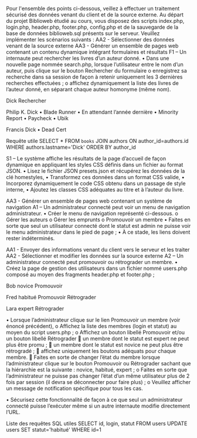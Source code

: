 Pour l'ensemble des points ci-dessous, veillez à effectuer un traitement sécurisé des données venant du client et de la source externe.
Au départ du projet Biblioweb étudié au cours, vous disposez des scripts index.php, login.php, header.php, footer.php, config.php et de la sauvegarde de la base de données biblioweb.sql présents sur le serveur.
Veuillez implémenter les scénarios suivants :
AA2 - Sélectionner des données venant de la source externe
AA3 - Générer un ensemble de pages web contenant un contenu dynamique intégrant formulaires et résultats
F1 – Un internaute peut rechercher les livres d’un auteur donné.
•	Dans une nouvelle page nommée search.php, lorsque l’utilisateur entre le nom d’un auteur, puis clique sur le bouton Rechercher du formulaire
o	enregistrez sa recherche dans sa session de façon à retenir uniquement les 3 dernières recherches effectuées ;
o	affichez dynamiquement la liste des livres de l’auteur donné, en séparant chaque auteur homonyme (même nom).

 Dick			Rechercher	


Philip K. Dick
•	Blade Runner
•	En attendant l’année dernière
•	Minority Report
•	Paycheck
•	Ubik

Francis Dick
•	Dead Cert

Requête utile
SELECT * FROM `books` JOIN authors ON author_id=authors.id WHERE authors.lastname='Dick' ORDER BY author_id

S1 – Le système affiche les résultats de la page d’accueil de façon dynamique en appliquant les styles CSS définis dans un fichier au format JSON.
•	Lisez le fichier JSON presets.json et récupérez les données de la clé homestyles,
•	Transformez ces données dans un format CSS valide,
•	Incorporez dynamiquement le code CSS obtenu dans un passage de style interne,
•	Ajoutez les classes CSS adéquates au titre et à l’auteur du livre.

AA3 - Générer un ensemble de pages web contenant un système de navigation
A1 – Un administrateur connecté peut voir un menu de navigation administrateur.
•	Créer le menu de navigation représenté ci-dessous.
o	Gérer les auteurs
o	Gérer les emprunts
o	Promouvoir un membre
•	Faites en sorte que seul un utilisateur connecté dont le statut est admin ne puisse voir le menu administrateur dans le pied de page ;
•	À ce stade, les liens doivent rester indéterminés.

AA1 - Envoyer des informations venant du client vers le serveur et les traiter
AA2 - Sélectionner et modifier les données sur la source externe
A2 – Un administrateur connecté peut promouvoir ou rétrograder un membre.
•	Créez la page de gestion des utilisateurs dans un fichier nommé users.php composé au moyen des fragments header.php et footer.php ;


Bob	novice		Promouvoir		

Fred	habitué		Promouvoir			Rétrograder	

Lara	expert					Rétrograder	


•	Lorsque l’administrateur clique sur le lien Promouvoir un membre (voir énoncé précédent),
o	Affichez la liste des membres (login et statut) au moyen du script users.php ;
o	Affichez un bouton libellé Promouvoir et/ou un bouton libellé Rétrograder
	un membre dont le statut est expert ne peut plus être promu ;
	un membre dont le statut est novice ne peut plus être rétrogradé ;
	affichez uniquement les boutons adéquats pour chaque membre.
	Faites en sorte de changer l’état du membre lorsque l’administrateur clique sur le bouton Promouvoir ou Rétrograder sachant que la hiérarchie est la suivante : novice, habitué, expert ;
o	Faites en sorte que l’administrateur ne puisse pas changer l’état d’un même utilisateur plus de 2 fois par session (il devra se déconnecter pour faire plus) ;
o	Veuillez afficher un message de notification spécifique pour tous les cas.

•	Sécurisez cette fonctionnalité de façon à ce que seul un administrateur connecté puisse l’exécuter même si un autre internaute modifie directement l’URL.

Liste des requêtes SQL utiles
SELECT id, login, statut FROM users
UPDATE users SET statut='habitué' WHERE id=1
